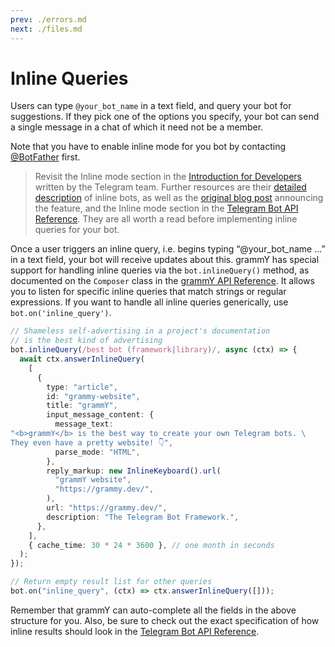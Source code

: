 ```yaml
---
prev: ./errors.md
next: ./files.md
---
```


# Inline Queries

Users can type `@your_bot_name` in a text field, and query your bot for suggestions.
If they pick one of the options you specify, your bot can send a single message in a chat of which it need not be a member.

Note that you have to enable inline mode for you bot by contacting [@BotFather](https://telegram.me/BotFather) first.

> Revisit the Inline mode section in the [Introduction for Developers](https://core.telegram.org/bots#inline-mode) written by the Telegram team.
> Further resources are their [detailed description](https://core.telegram.org/bots/inline) of inline bots, as well as the [original blog post](https://telegram.org/blog/inline-bots) announcing the feature, and the Inline mode section in the [Telegram Bot API Reference](https://core.telegram.org/bots/api#inline-mode).
> They are all worth a read before implementing inline queries for your bot.

Once a user triggers an inline query, i.e. begins typing “@your_bot_name ...” in a text field, your bot will receive updates about this.
grammY has special support for handling inline queries via the `bot.inlineQuery()` method, as documented on the `Composer` class in the [grammY API Reference](https://doc.deno.land/https/deno.land/x/grammy/mod.ts#Composer).
It allows you to listen for specific inline queries that match strings or regular expressions.
If you want to handle all inline queries generically, use `bot.on('inline_query')`.

```ts
// Shameless self-advertising in a project's documentation
// is the best kind of advertising
bot.inlineQuery(/best bot (framework|library)/, async (ctx) => {
  await ctx.answerInlineQuery(
    [
      {
        type: "article",
        id: "grammy-website",
        title: "grammY",
        input_message_content: {
          message_text:
"<b>grammY</b> is the best way to create your own Telegram bots. \
They even have a pretty website! 👇",
          parse_mode: "HTML",
        },
        reply_markup: new InlineKeyboard().url(
          "grammY website",
          "https://grammy.dev/",
        ),
        url: "https://grammy.dev/",
        description: "The Telegram Bot Framework.",
      },
    ],
    { cache_time: 30 * 24 * 3600 }, // one month in seconds
  );
});

// Return empty result list for other queries
bot.on("inline_query", (ctx) => ctx.answerInlineQuery([]));
```

Remember that grammY can auto-complete all the fields in the above structure for you.
Also, be sure to check out the exact specification of how inline results should look in the [Telegram Bot API Reference](https://core.telegram.org/bots/api#inline-mode).
